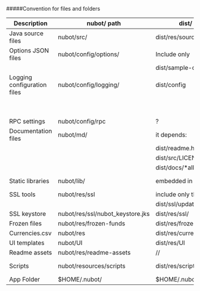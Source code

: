 #####Convention for files and folders

| Description                 | nubot/ path                      | dist/ path                 | example                     | status     |
|-----------------------------|----------------------------------|----------------------------|-----------------------------|------------|
| Java source files           | nubot/src/                       | dist/res/sources/          | all Java source files       | done       |
| Options JSON files          | nubot/config/options/            | Include only               | sample-config.json          | done       |
|                             |                                  | dist/sample-options.json   | myconfig/poloniex.json      |            |
| Logging configuration files | nubot/config/logging/            | dist/config                | test_logback.xml            | done       |
|                             |                                  |                            | logback.xml                 |            |
|                             |                                  |                            | ...                         |            |
| RPC settings                | nubot/config/rpc                 | ?                          | ?                           | TODO       |
| Documentation files         | nubot/md/                        | it depends:                | LICENCE.md                  | done       |
|                             |                                  | dist/readme.html           | SETUP.md                    |            |
|                             |                                  | dist/src/LICENCE.md        | CONTRIBUTE.md               |            |
|                             |                                  | dist/docs/*all-the-others  | gradle.md                   |            |
| Static libraries            | nubot/lib/                       | embedded in the jar        | spark-core-2.2-SNAPSHOT.jar | done       |
| SSL tools                   | nubot/res/ssl                    | include only the script    | listCertificates.sh         | done       |
|                             |                                  | dist/ssl/updateKeystore.sh | export_cert.sh              |            |
| SSL keystore                | nubot/res/ssl/nubot_keystore.jks | dist/res/ssl/              |                             | done       |
| Frozen files                | nubot/res/frozen-funds           | dist/res/frozen-funds      |                             | done       |
| Currencies.csv              | nubot/res                        | dist/res/currencies.csv    | Currencies.csv              | done       |
| UI templates                | nubot/UI                         | dist/res/UI                | operation.mustache          | TODO       |
| Readme assets               | nubot/res/readme-assets          | //                         |                             | done       |
| Scripts                     | nubot/resources/scripts          | dist/res/scripts  (?)      | runNubot.sh                 | not in use |
| App Folder                  | $HOME/.nubot/                    | $HOME/.nubot               | NuBot_0_session.txt         | done       |